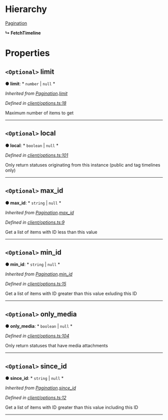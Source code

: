 

# Hierarchy

 [Pagination](_client_options_.pagination.md)

**↳ FetchTimeline**

# Properties

<a id="limit"></a>

## `<Optional>` limit

**● limit**: * `number` &#124; `null`
*

*Inherited from [Pagination](_client_options_.pagination.md).[limit](_client_options_.pagination.md#limit)*

*Defined in [client/options.ts:18](https://github.com/aendrew/core/blob/9182182/src/client/options.ts#L18)*

Maximum number of items to get

___
<a id="local"></a>

## `<Optional>` local

**● local**: * `boolean` &#124; `null`
*

*Defined in [client/options.ts:101](https://github.com/aendrew/core/blob/9182182/src/client/options.ts#L101)*

Only return statuses originating from this instance (public and tag timelines only)

___
<a id="max_id"></a>

## `<Optional>` max_id

**● max_id**: * `string` &#124; `null`
*

*Inherited from [Pagination](_client_options_.pagination.md).[max_id](_client_options_.pagination.md#max_id)*

*Defined in [client/options.ts:9](https://github.com/aendrew/core/blob/9182182/src/client/options.ts#L9)*

Get a list of items with ID less than this value

___
<a id="min_id"></a>

## `<Optional>` min_id

**● min_id**: * `string` &#124; `null`
*

*Inherited from [Pagination](_client_options_.pagination.md).[min_id](_client_options_.pagination.md#min_id)*

*Defined in [client/options.ts:15](https://github.com/aendrew/core/blob/9182182/src/client/options.ts#L15)*

Get a list of items with ID greater than this value exluding this ID

___
<a id="only_media"></a>

## `<Optional>` only_media

**● only_media**: * `boolean` &#124; `null`
*

*Defined in [client/options.ts:104](https://github.com/aendrew/core/blob/9182182/src/client/options.ts#L104)*

Only return statuses that have media attachments

___
<a id="since_id"></a>

## `<Optional>` since_id

**● since_id**: * `string` &#124; `null`
*

*Inherited from [Pagination](_client_options_.pagination.md).[since_id](_client_options_.pagination.md#since_id)*

*Defined in [client/options.ts:12](https://github.com/aendrew/core/blob/9182182/src/client/options.ts#L12)*

Get a list of items with ID greater than this value including this ID

___

